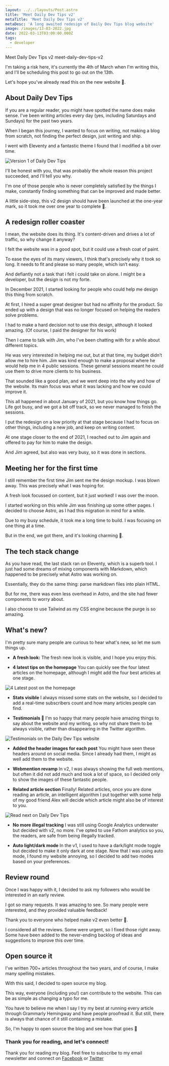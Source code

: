 ```yaml
---
layout: ../../layouts/Post.astro
title: 'Meet Daily Dev Tips v2'
metaTitle: 'Meet Daily Dev Tips v2'
metaDesc: 'A long awaited redesign of Daily Dev Tips blog website'
image: /images/13-03-2022.jpg
date: 2022-03-13T03:00:00.000Z
tags:
  - developer
---
```


Meet Daily Dev Tips v2
meet-daily-dev-tips-v2

I'm taking a risk here, it's currently the 4th of March when I'm writing this, and I'll be scheduling this post to go out on the 13th.

Let's hope you've already read this on the new website 👀.

## About Daily Dev Tips

If you are a regular reader, you might have spotted the name does make sense. I've been writing articles every day (yes, including Saturdays and Sundays) for the past two years.

When I began this journey, I wanted to focus on writing, not making a blog from scratch, not finding the perfect design, just writing and ship.

I went with Eleventy and a fantastic theme I found that I modified a bit over time.

![Version 1 of Daily Dev Tips](https://cdn.hashnode.com/res/hashnode/image/upload/v1647081416592/iLNrE8BE6.png)

I'll be honest with you, that was probably the whole reason this project succeeded, and I'll tell you why.

I'm one of those people who is never completely satisfied by the things I make, constantly finding something that can be improved and made better.

A little side-step, this v2 design should have been launched at the one-year mark, so it took me over one year to complete 🤯.

## A redesign roller coaster

I mean, the website does its thing. It's content-driven and drives a lot of traffic, so why change it anyway?

I felt the website was in a good spot, but it could use a fresh coat of paint.

To ease the eyes of its many viewers, I think that's precisely why it took so long.
It needs to fit and please so many people, which isn’t easy.

And defiantly not a task that i felt i could take on alone.
I might be a developer, but the design is not my forte.

In December 2021, I started looking for people who could help me design this thing from scratch.

At first, I hired a super great designer but had no affinity for the product.
So ended up with a design that was no longer focused on helping the readers solve problems.

I had to make a hard decision not to use this design, although it looked amazing. (Of course, I paid the designer for his work)

Then I came to talk with Jim, who I've been chatting with for a while about different topics.

He was very interested in helping me out, but at that time, my budget didn’t allow me to hire him.
Jim was kind enough to make a proposal where he would help me in 4 public sessions.
These general sessions meant he could use them to drive more clients to his business.

That sounded like a good plan, and we went deep into the why and how of the website.
Its main focus was what it was lacking and how we could improve it.

This all happened in about January of 2021, but you know how things go. Life got busy, and we got a bit off track, so we never managed to finish the sessions.

I put the redesign on a low priority at that stage because I had to focus on other things, including a new job, and keep on writing content.

At one stage closer to the end of 2021, I reached out to Jim again and offered to pay for him to make the design.

And Jim agreed, but also was very busy, so it was done in sections.

## Meeting her for the first time

I still remember the first time Jim sent me the design mockup. I was blown away. This was precisely what I was hoping for.

A fresh look focussed on content, but it just worked!
I was over the moon.

I started working on this while Jim was finishing up some other pages.
I decided to choose Astro, as I had this migration in mind for a while.

Due to my busy schedule, it took me a long time to build. I was focusing on one thing at a time.

But in the end, we got there, and it's looking charming 💖.

## The tech stack change

As you have read, the last stack ran on Eleventy, which is a superb tool. I just had some dreams of mixing components with Markdown, which happened to be precisely what Astro was working on.

Essentially, they do the same thing: parse markdown files into plain HTML.

But for me, there was even less overhead in Astro, and the site had fewer components to worry about.

I also choose to use Tailwind as my CSS engine because the purge is so amazing.

## What's new?

I'm pretty sure many people are curious to hear what's new, so let me sum things up.

- **A fresh look:**
  The fresh new look is visible, and I hope you enjoy this.

- **4 latest tips on the homepage**
  You can quickly see the four latest articles on the homepage, although I might add the four best articles at one stage.

![4 Latest post on the homepage](https://cdn.hashnode.com/res/hashnode/image/upload/v1647081518647/95zuqcLGW.png)

- **Stats visible**
  I always missed some stats on the website, so I decided to add a real-time subscribers count and how many articles people can find.

- **Testimonials 🎉**
  I'm so happy that many people have amazing things to say about the website and my writing, so why not share them to be always visible, rather than disappearing in the Twitter algorithm.

![Testimonials on the Daily Dev Tips website](https://cdn.hashnode.com/res/hashnode/image/upload/v1647081559842/_IWQQrkTh.png)

- **Added the header images for each post**
  You might have seen these headers around on social media. Since I already had them, I might as well add them to the website.

- **Webmention revamp**
  In v2, I was always showing the full web mentions, but often it did not add much and took a lot of space, so I decided only to show the images of these fantastic people.

- **Related article section**
  Finally! Related articles, once you are done reading an article, an intelligent algorithm I put together with some help of my good friend Alex will decide which article might also be of interest to you.

![Read next on Daily Dev Tips](https://cdn.hashnode.com/res/hashnode/image/upload/v1647081648973/gOjg6IV4M.png)

- **No more illegal tracking**
  I was still using Google Analytics underwater but decided with v2, no more.
  I've opted to use Fathom analytics so you, the readers, are safe from being illegally tracked.

- **Auto light/dark mode**
  In the v1, I used to have a dark/light mode toggle but decided to make it only dark at one stage. Now that I was using auto mode, I found my website annoying, so I decided to add two modes based on your preferences.

## Review round

Once I was happy with it, I decided to ask my followers who would be interested in an early review.

I got so many requests. It was amazing to see. So many people were interested, and they provided valuable feedback!

Thank you to everyone who helped make v2 even better 🙏.

I considered all the reviews. Some were urgent, so I fixed those right away. Some have been added to the never-ending backlog of ideas and suggestions to improve this over time.

## Open source it

I've written 700+ articles throughout the two years, and of course, I make many spelling mistakes.

With this said, I decided to open source my blog.

This way, everyone (including you!) can contribute to the website. This can be as simple as changing a typo for me.

You have to believe me when I say I try my best at running every article through Grammarly Hemingway and have people proofread it.
But still, there is always that chance of it still containing a mistake.

So, I'm happy to open source the blog and see how that goes 💖

### Thank you for reading, and let's connect!

Thank you for reading my blog. Feel free to subscribe to my email newsletter and connect on [Facebook](https://www.facebook.com/DailyDevTipsBlog) or [Twitter](https://twitter.com/DailyDevTips1)
